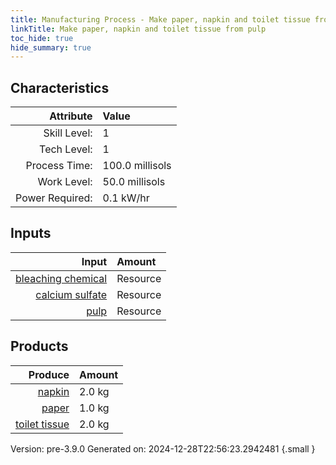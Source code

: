 ```yaml
---
title: Manufacturing Process - Make paper, napkin and toilet tissue from pulp
linkTitle: Make paper, napkin and toilet tissue from pulp
toc_hide: true
hide_summary: true
---
```



## Characteristics

| Attribute      | Value |
|--------:|:------|
|Skill Level:|1|
|Tech Level:|1|
|Process Time:|100.0 millisols|
|Work Level:|50.0 millisols|
|Power Required:|0.1 kW/hr|

## Inputs

| Input      | Amount |
|--------:|:------|
|[bleaching chemical](/docs/definitions/resource/bleaching-chemical)|Resource|0.05 kg|
|[calcium sulfate](/docs/definitions/resource/calcium-sulfate)|Resource|0.05 kg|
|[pulp](/docs/definitions/resource/pulp)|Resource|5.0 kg|

## Products


| Produce      | Amount |
|--------:|:------|
|[napkin](/docs/definitions/resource/napkin)|2.0 kg|
|[paper](/docs/definitions/resource/paper)|1.0 kg|
|[toilet tissue](/docs/definitions/resource/toilet-tissue)|2.0 kg|


Version: pre-3.9.0 Generated on: 2024-12-28T22:56:23.2942481
{.small }

